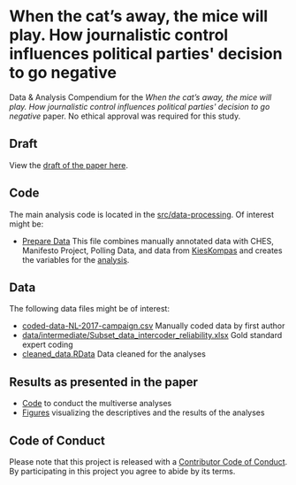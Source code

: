 # When the cat’s away, the mice will play. How journalistic control influences political parties' decision to go negative

Data &amp; Analysis Compendium for the _When the cat’s away, the mice will play. How journalistic control influences political parties' decision to go negative_ paper. 
No ethical approval was required for this study.

## Draft
View the [draft of the paper here](report/draft.pdf).

## Code
The main analysis code is located in the [src/data-processing](src/data-processing/). 
Of interest might be:

* [Prepare Data](src/data-processing/prep_data.md) This file combines manually annotated data with CHES, Manifesto Project, Polling Data, and data from [KiesKompas](https://www.kieskompas.nl/en/) and creates the variables for the [analysis](src/analysis/analysis.md).

## Data

The following data files might be of interest:

* [coded-data-NL-2017-campaign.csv](data/raw/coded-data-NL-2017-campaign.csv) Manually coded data by first author
* [data/intermediate/Subset_data_intercoder_reliability.xlsx](data/intermediate/data/intermediate/Subset_data_intercoder_reliability.xlsx) Gold standard expert coding 
* [cleaned_data.RData](data/intermediate/cleaned_data.RData) Data cleaned for the analyses


## Results as presented in the paper

* [Code](src/analysis/analysis.md) to conduct the multiverse analyses
* [Figures](report/figures) visualizing the descriptives and the results of the analyses 

## Code of Conduct

Please note that this project is released with a [Contributor Code of
Conduct](CODE_OF_CONDUCT.md). By participating in this project you agree to
abide by its terms.
